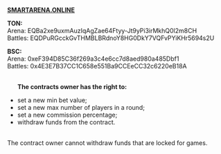 <b><a href="https://smartarena.online" target="_blank">SMARTARENA.ONLINE</a></b>

<b>TON:</b><br>
Arena: EQBa2xe9uxmAuzIqAgZae64Ftyy-Jt9yPi3irMkhQ0l2m8CH
<br>
Battles: EQDPuRGcckGvTHMBLBRdnoY8HG0DkY7VQFvPYiKHr5694s2U

<b>BSC:</b><br>
Arena: 0xeF394D85C36f269a3c4e6cc7d8aed980a485Dbf1
<br>
Battles: 0x4E3E7B37CC1C658e551Ba9CCEeCC32c6220eB18A
<br><br><ul>
<b>The contracts owner has the right to:</b>
<li> set a new min bet value;
<li> set a new max number of players in a round;
<li> set a new commission percentage;
<li> withdraw funds from the contract.</ul><br>
The contract owner cannot withdraw funds that are locked for games.
